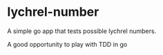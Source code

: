 # lychrel-number
A simple go app that tests possible lychrel numbers. 

A good opportunity to play with TDD in go
